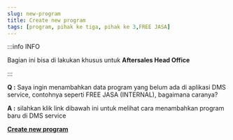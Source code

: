 ```yaml
---
slug: new-program
title: Create new program
tags: [program, pihak ke tiga, pihak ke 3,FREE JASA]
---
```


:::info INFO

Bagian ini bisa di lakukan khusus untuk **Aftersales Head Office**

:::

**Q :** Saya ingin menambahkan data program yang belum ada di aplikasi DMS service, contohnya seperti FREE JASA (INTERNAL), bagaimana caranya?

**A :** silahkan klik link dibawah ini untuk melihat cara menambahkan program baru di DMS service

**[Create new program](docs/general#program)**